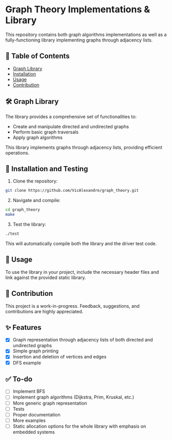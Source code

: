 # Graph Theory Implementations & Library

This repository contains both graph algorithms implementations as well as a fully-functioning library implementing graphs through adjacency lists.

## 📌 Table of Contents

- [Graph Library](#graph-library)
- [Installation](#installation)
- [Usage](#usage)
- [Contribution](#contribution)

## 🛠 Graph Library

The library provides a comprehensive set of functionalities to:

- Create and manipulate directed and undirected graphs
- Perform basic graph traversals
- Apply graph algorithms

This library implements graphs through adjacency lists, providing efficient operations.

## 💽 Installation and Testing

1. Clone the repository:

```bash
git clone https://github.com/VicAlexandre/graph_theory.git
```

2. Navigate and compile:

```bash
cd graph_theory
make
```

3. Test the library:

```bash
./test
```

This will automatically compile both the library and the driver test code.

## 📝 Usage

To use the library in your project, include the necessary header files and link against the provided static library.

## 👥 Contribution

This project is a work-in-progress. Feedback, suggestions, and contributions are highly appreciated.

## ✨ Features

- [x] Graph representation through adjacency lists of both directed and undirected graphs
- [x] Simple graph printing
- [x] Insertion and deletion of vertices and edges
- [x] DFS example

## ✅ To-do

- [ ] Implement BFS
- [ ] Implement graph algorithms (Dijkstra, Prim, Kruskal, etc.)
- [ ] More generic graph representation
- [ ] Tests
- [ ] Proper documentation
- [ ] More examples
- [ ] Static allocation options for the whole library with emphasis on embedded systems
